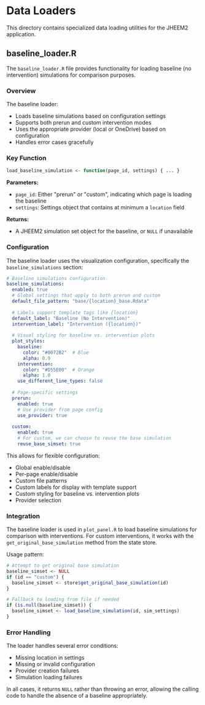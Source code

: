 # Data Loaders

This directory contains specialized data loading utilities for the JHEEM2 application.

## baseline_loader.R

The `baseline_loader.R` file provides functionality for loading baseline (no intervention) simulations for comparison purposes.

### Overview

The baseline loader:
- Loads baseline simulations based on configuration settings
- Supports both prerun and custom intervention modes
- Uses the appropriate provider (local or OneDrive) based on configuration
- Handles error cases gracefully

### Key Function

```r
load_baseline_simulation <- function(page_id, settings) { ... }
```

**Parameters:**
- `page_id`: Either "prerun" or "custom", indicating which page is loading the baseline
- `settings`: Settings object that contains at minimum a `location` field

**Returns:**
- A JHEEM2 simulation set object for the baseline, or `NULL` if unavailable

### Configuration

The baseline loader uses the visualization configuration, specifically the `baseline_simulations` section:

```yaml
# Baseline simulations configuration
baseline_simulations:
  enabled: true
  # Global settings that apply to both prerun and custom
  default_file_pattern: "base/{location}_base.Rdata"
  
  # Labels support template tags like {location}
  default_label: "Baseline (No Intervention)"
  intervention_label: "Intervention ({location})"
  
  # Visual styling for baseline vs. intervention plots
  plot_styles:
    baseline:
      color: "#0072B2"  # Blue
      alpha: 0.9
    intervention:
      color: "#D55E00"  # Orange
      alpha: 1.0
    use_different_line_types: false
  
  # Page-specific settings
  prerun:
    enabled: true
    # Use provider from page config
    use_provider: true
    
  custom:
    enabled: true
    # For custom, we can choose to reuse the base simulation
    reuse_base_simset: true
```

This allows for flexible configuration:
- Global enable/disable
- Per-page enable/disable
- Custom file patterns
- Custom labels for display with template support
- Custom styling for baseline vs. intervention plots
- Provider selection

### Integration

The baseline loader is used in `plot_panel.R` to load baseline simulations for comparison with interventions. For custom interventions, it works with the `get_original_base_simulation` method from the state store.

Usage pattern:
```r
# Attempt to get original base simulation
baseline_simset <- NULL
if (id == "custom") {
  baseline_simset <- store$get_original_base_simulation(id)
}

# Fallback to loading from file if needed
if (is.null(baseline_simset)) {
  baseline_simset <- load_baseline_simulation(id, sim_settings)
}
```

### Error Handling

The loader handles several error conditions:
- Missing location in settings
- Missing or invalid configuration
- Provider creation failures
- Simulation loading failures

In all cases, it returns `NULL` rather than throwing an error, allowing the calling code to handle the absence of a baseline appropriately.
